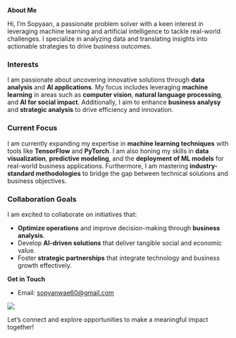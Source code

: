 **About Me**

Hi, I’m Sopyaan, a passionate problem solver with a keen interest in leveraging machine learning and artificial intelligence to tackle real-world challenges. I specialize in analyzing data and translating insights into actionable strategies to drive business outcomes.

### Interests  
I am passionate about uncovering innovative solutions through **data analysis** and **AI applications**. My focus includes leveraging **machine learning** in areas such as **computer vision**, **natural language processing**, and **AI for social impact**. Additionally, I aim to enhance **business analysy** and **strategic analysis** to drive efficiency and innovation.  

### Current Focus  
I am currently expanding my expertise in **machine learning techniques** with tools like **TensorFlow** and **PyTorch**. I am also honing my skills in **data visualization**, **predictive modeling**, and the **deployment of ML models** for real-world business applications. Furthermore, I am mastering **industry-standard methodologies** to bridge the gap between technical solutions and business objectives.  

### Collaboration Goals  
I am excited to collaborate on initiatives that:  
- **Optimize operations** and improve decision-making through **business analysis**.  
- Develop **AI-driven solutions** that deliver tangible social and economic value.  
- Foster **strategic partnerships** that integrate technology and business growth effectively.
  
**Get in Touch**

- Email: sopyanwae60@gmail.com
  
<a href="https://www.linkedin.com/in/sopyaannn"><img src="https://img.shields.io/badge/LinkedIn-0077B5?style=for-the-badge&logo=linkedin&logoColor=white" /></a>
  
Let’s connect and explore opportunities to make a meaningful impact together!


<!---
Sopyaan/Sopyaan is a ✨ special ✨ repository because its `README.md` (this file) appears on your GitHub profile.
You can click the Preview link to take a look at your changes.
--->
